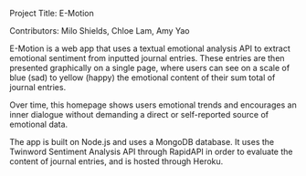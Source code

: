 Project Title: E-Motion

Contributors: Milo Shields, Chloe Lam, Amy Yao

E-Motion is a web app that uses a textual emotional analysis API to extract 
emotional sentiment from inputted journal entries. These entries are then presented
graphically on a single page, where users can see on a scale of blue (sad) to
yellow (happy) the emotional content of their sum total of journal entries.

Over time, this homepage shows users emotional trends and encourages an inner
dialogue without demanding a direct or self-reported source of emotional data.

The app is built on Node.js and uses a MongoDB database. It uses the Twinword
Sentiment Analysis API through RapidAPI in order to evaluate the content of
journal entries, and is hosted through Heroku.
